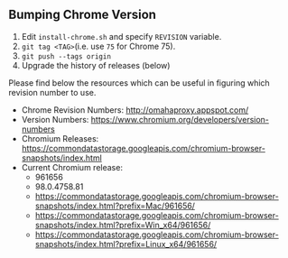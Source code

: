 ## Bumping Chrome Version

1. Edit `install-chrome.sh` and specify `REVISION` variable.
2. `git tag <TAG>`(i.e. use `75` for Chrome 75).
3. `git push --tags origin`
4. Upgrade the history of releases (below)

Please find below the resources which can be useful in figuring which revision number to use.

- Chrome Revision Numbers: http://omahaproxy.appspot.com/
- Version Numbers: https://www.chromium.org/developers/version-numbers
- Chromium Releases: https://commondatastorage.googleapis.com/chromium-browser-snapshots/index.html
- Current Chromium release:
    - 961656
    - 98.0.4758.81
    - https://commondatastorage.googleapis.com/chromium-browser-snapshots/index.html?prefix=Mac/961656/
    - https://commondatastorage.googleapis.com/chromium-browser-snapshots/index.html?prefix=Win_x64/961656/
    - https://commondatastorage.googleapis.com/chromium-browser-snapshots/index.html?prefix=Linux_x64/961656/
